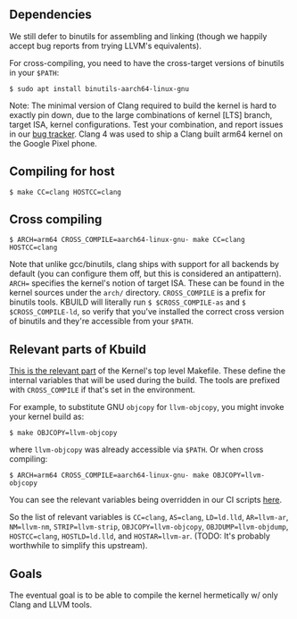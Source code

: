 ## Dependencies

We still defer to binutils for assembling and linking (though we happily accept bug reports from trying LLVM's equivalents).

For cross-compiling, you need to have the cross-target versions of binutils in your `$PATH`:
```
$ sudo apt install binutils-aarch64-linux-gnu
```

Note: The minimal version of Clang required to build the kernel is hard to exactly pin down, due to the large combinations of kernel [LTS] branch, target ISA, kernel configurations.  Test your combination, and report issues in our [bug tracker](https://github.com/ClangBuiltLinux/linux/issues).  Clang 4 was used to ship a Clang built arm64 kernel on the Google Pixel phone.

## Compiling for host

```
$ make CC=clang HOSTCC=clang
```

## Cross compiling

```
$ ARCH=arm64 CROSS_COMPILE=aarch64-linux-gnu- make CC=clang HOSTCC=clang
```

Note that unlike gcc/binutils, clang ships with support for all backends by default (you can configure them off, but this is considered an antipattern).  `ARCH=` specifies the kernel's notion of target ISA. These can be found in the kernel sources under the `arch/` directory.  `CROSS_COMPILE` is a prefix for binutils tools.  KBUILD will literally run `$ $CROSS_COMPILE-as` and `$ $CROSS_COMPILE-ld`, so verify that you've installed the correct cross version of binutils and they're accessible from your `$PATH`.

## Relevant parts of Kbuild

[This is the relevant part](https://github.com/ClangBuiltLinux/linux/blob/2c45e7fbc962be1b03f2c2af817a76f5ba810af2/Makefile#L407-L416) of the Kernel's top level Makefile.  These define the internal variables that will be used during the build.  The tools are prefixed with `CROSS_COMPILE` if that's set in the environment.

For example, to substitute GNU `objcopy` for `llvm-objcopy`, you might invoke your kernel build as:
```
$ make OBJCOPY=llvm-objcopy
```
where `llvm-objcopy` was already accessible via `$PATH`.  Or when cross compiling:
```
$ ARCH=arm64 CROSS_COMPILE=aarch64-linux-gnu- make OBJCOPY=llvm-objcopy
```

You can see the relevant variables being overridden in our CI scripts [here](https://github.com/ClangBuiltLinux/continuous-integration/blob/dc0a4140bf305f2aa21606e62432afd4d91c662e/driver.sh#L227-L228).

So the list of relevant variables is `CC=clang`, `AS=clang`, `LD=ld.lld`, `AR=llvm-ar`, `NM=llvm-nm`, `STRIP=llvm-strip`, `OBJCOPY=llvm-objcopy`, `OBJDUMP=llvm-objdump`, `HOSTCC=clang`, `HOSTLD=ld.lld`, and `HOSTAR=llvm-ar`.  (TODO: It's probably worthwhile to simplify this upstream).

## Goals

The eventual goal is to be able to compile the kernel hermetically w/ only Clang and LLVM tools.